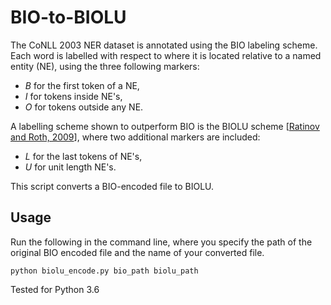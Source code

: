 # BIO-to-BIOLU

The CoNLL 2003 NER dataset is annotated using the BIO labeling scheme. Each word is labelled with respect to where it is located relative to a named entity (NE), using the three following markers:

* _B_   for the first token of a NE, 
* _I_   for tokens inside NE's, 
* _O_   for tokens outside any NE. 

A labelling scheme shown to outperform BIO is the BIOLU scheme [[Ratinov and Roth, 2009](http://www.aclweb.org/anthology/W09-1119)], where two additional markers are included:
* _L_   for the last tokens of NE's, 
* _U_   for unit length NE's.

This script converts a BIO-encoded file to BIOLU.

## Usage
Run the following in the command line, where you specify the path of the original BIO encoded file and the name of your converted file.

```shell
python biolu_encode.py bio_path biolu_path
```

Tested for Python 3.6
